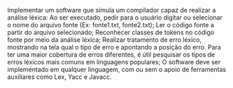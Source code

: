 Implementar um software que simula um compilador capaz de realizar a análise léxica: Ao ser executado, pedir para o usuário digitar ou selecionar o nome do arquivo fonte (Ex: 
fonte1.txt, fonte2.txt);
 Ler o código fonte a partir do arquivo selecionado;
 Reconhecer classes de tokens no código fonte por meio da análise léxica;
Realizar tratamento de erro léxico, mostrando na tela qual o tipo de erro e apontando a posição do erro. Para ter uma maior cobertura de erros diferentes, é útil pesquisar os 
tipos de erros léxicos mais comuns em linguagens populares;
O software deve ser implementado em qualquer linguagem, com ou sem o apoio de ferramentas auxiliares como Lex, Yacc e Javacc.
